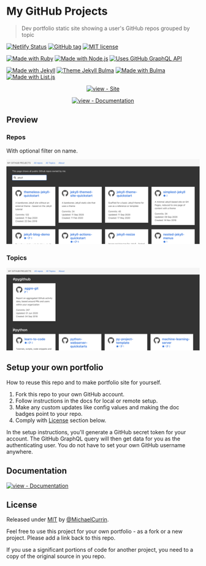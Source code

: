# My GitHub Projects
> Dev portfolio static site showing a user's GitHub repos grouped by topic

[![Netlify Status](https://api.netlify.com/api/v1/badges/43e6a441-a21b-4672-84be-e182a337e4cc/deploy-status)](https://app.netlify.com/sites/michael-currin/deploys)
[![GitHub tag](https://img.shields.io/github/tag/MichaelCurrin/my-github-projects?include_prereleases&sort=semver)](https://github.com/MichaelCurrin/my-github-projects/releases/)
[![MIT license](https://img.shields.io/badge/License-MIT-blue)](#license)

[![Made with Ruby](https://img.shields.io/badge/Ruby->=2.6-blue?logo=ruby)](https://www.ruby-lang.org)
[![Made with Node.js](https://img.shields.io/badge/Node.js->=12-blue?logo=javascript)](https://nodejs.org/)
[![Uses GitHub GraphQL API](https://img.shields.io/badge/Uses-GitHub_GraphQL_API-blue?logo=graphql)](https://developer.github.com/v4/)

[![Made with Jekyll](https://img.shields.io/badge/jekyll-4-blue?logo=jekyll)](https://jekyllrb.com)
[![Theme Jekyll Bulma](https://img.shields.io/badge/Theme-jekyll--bulma-blue)](https://github.com/jekyll-octopod/jekyll-bulma)
[![Made with Bulma](https://img.shields.io/badge/Made_with-Bulma-blue?logo=bulma)](https://bulma.io/)
[![Made with List.js](https://img.shields.io/badge/Made_with-List.js-blue)](https://listjs.com/)


<div align="center">

[![view - Site](https://img.shields.io/badge/View_site-My_GitHub_Projects-2ea44f?style=for-the-badge&logo=netlify)](https://michael-currin.netlify.app)

[![view - Documentation](https://img.shields.io/badge/view-Documentation-blue?style=for-the-badge)](https://michaelcurrin.github.io/my-github-projects/)

</div>


## Preview

### Repos

With optional filter on name.

[![Sample screenshot 1](/sample-1.png)](https://michael-currin.netlify.app/repos/)

### Topics

[![Sample screenshot 2](/sample-2.png)](https://michael-currin.netlify.app/topics/)


## Setup your own portfolio

How to reuse this repo and to make portfolio site for yourself.

1. Fork this repo to your own GitHub account.
2. Follow instructions in the docs for local or remote setup.
3. Make any custom updates like config values and making the doc badges point to your repo.
4. Comply with [License](#license) section below.

In the setup instructions, you'll generate a GitHub secret token for your account. The GitHub GraphQL query will then get data for you as the authenticating user. You do not have to set your own GitHub username anywhere.


## Documentation

[![view - Documentation](https://img.shields.io/badge/view-Documentation-blue?style=for-the-badge)](/docs/)


## License

Released under [MIT](/LICENSE) by [@MichaelCurrin](https://github.com/MichaelCurrin).

Feel free to use this project for your own portfolio - as a fork or a new project. Please add a link back to this repo.

If you use a significant portions of code for another project, you need to a copy of the original source in you repo.
